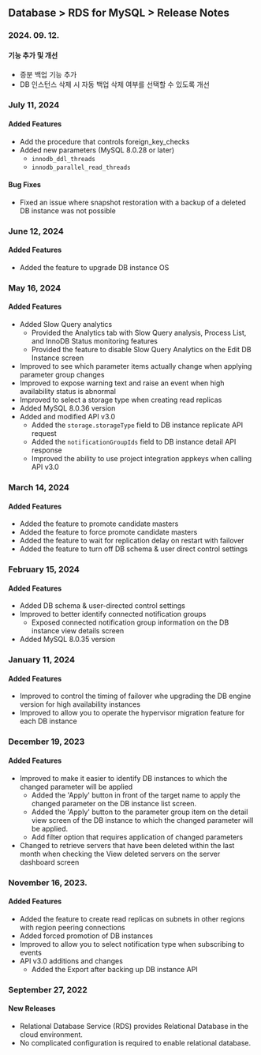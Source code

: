 ## Database > RDS for MySQL > Release Notes

### 2024. 09. 12.

#### 기능 추가 및 개선

* 증분 백업 기능 추가
* DB 인스턴스 삭제 시 자동 백업 삭제 여부를 선택할 수 있도록 개선

### July 11, 2024

#### Added Features

* Add the procedure that controls foreign_key_checks
* Added new parameters (MySQL 8.0.28 or later)
  * `innodb_ddl_threads`
  * `innodb_parallel_read_threads`

#### Bug Fixes

* Fixed an issue where snapshot restoration with a backup of a deleted DB instance was not possible

### June 12, 2024

#### Added Features

* Added the feature to upgrade DB instance OS

### May 16, 2024

#### Added Features

* Added Slow Query analytics
  * Provided the Analytics tab with Slow Query analysis, Process List, and InnoDB Status monitoring features
  * Provided the feature to disable Slow Query Analytics on the Edit DB Instance screen
* Improved to see which parameter items actually change when applying parameter group changes
* Improved to expose warning text and raise an event when high availability status is abnormal
* Improved to select a storage type when creating read replicas
* Added MySQL 8.0.36 version
* Added and modified API v3.0
  * Added the `storage.storageType` field to DB instance replicate API request
  * Added the `notificationGroupIds` field to DB instance detail API response
  * Improved the ability to use project integration appkeys when calling API v3.0

### March 14, 2024

#### Added Features

* Added the feature to promote candidate masters
* Added the feature to force promote candidate masters
* Added the feature to wait for replication delay on restart with failover
* Added the feature to turn off DB schema & user direct control settings

### February 15, 2024

#### Added Features

* Added DB schema & user-directed control settings
* Improved to better identify connected notification groups
  * Exposed connected notification group information on the DB instance view details screen
* Added MySQL 8.0.35 version

### January 11, 2024

#### Added Features

* Improved to control the timing of failover whe upgrading the DB engine version for high availability instances
* Improved to allow you to operate the hypervisor migration feature for each DB instance

### December 19, 2023

#### Added Features

* Improved to make it easier to identify DB instances to which the changed parameter will be applied
  * Added the 'Apply' button in front of the target name to apply the changed parameter on the DB instance list screen.
  * Added the 'Apply' button to the parameter group item on the detail view screen of the DB instance to which the changed parameter will be applied.
  * Add filter option that requires application of changed parameters
* Changed to retrieve servers that have been deleted within the last month when checking the View deleted servers on the server dashboard screen

### November 16, 2023.

#### Added Features

* Added the feature to create read replicas on subnets in other regions with region peering connections
* Added forced promotion of DB instances
* Improved to allow you to select notification type when subscribing to events
* API v3.0 additions and changes
  * Added the Export after backing up DB instance API

### September 27, 2022

#### New Releases

- Relational Database Service (RDS) provides Relational Database in the cloud environment.
- No complicated configuration is required to enable relational database.